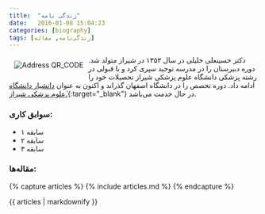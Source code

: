 ```yaml
---
title:  "زندگی نامه"
date:   2016-01-08 15:04:23
categories: [biography]
tags: [زندگی‌نامه, مقاله]
---
```


<img src="{{ site.baseurl }}/images/profile-biography.jpg" style="max-width: 35%; max-hight: 400px; margin: 10px; float: left;" alt="Address QR_CODE">

دکتر حسینعلی خلیلی در سال ۱۳۵۳ در شیراز متولد شد. دوره دبیرستان را در مدرسه توحید سپری کرد و با قبولی در رشته پزشکی دانشگاه علوم پزشکی شیراز تحصیلات خود را ادامه داد. دوره تخصص را در دانشگاه اصفهان گذراند و اکنون به عنوان [دانشیار دانشگاه ٰعلوم پزشکی شیراز.](https://isid.research.ac.ir/Hosseinali_Khalili){:target="_blank"} در حال خدمت می‌باشد.

### سوابق کاری:

- سابقه ۱
- سابقه ۲
- سابقه ۳


### مقاله‌ها:

{% capture articles %}
  {% include articles.md %}
{% endcapture %}

<div style="direction: ltr; text-align: left">
	{{ articles | markdownify }}
</div>
